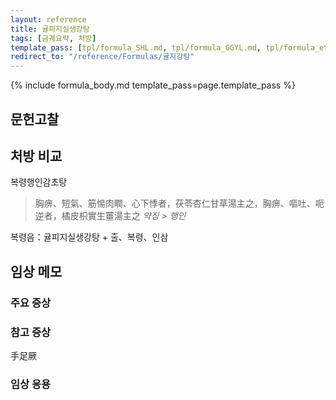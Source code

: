```yaml
---
layout: reference
title: 귤피지실생강탕
tags: [금궤요략, 처방]
template_pass: [tpl/formula_SHL.md, tpl/formula_GGYL.md, tpl/formula_etc.md]
redirect_to: "/reference/Formulas/귤지강탕"
---
```


{% include formula_body.md template_pass=page.template_pass %}


## 문헌고찰



## 처방 비교

복령행인감초탕

> 胸痹、短氣、筋惕肉瞤、心下悸者，茯苓杏仁甘草湯主之，胸痹、嘔吐、呃逆者，橘皮枳實生薑湯主之 _약징 > 행인_

복령음：귤피지실생강탕 + 출、복령、인삼

## 임상 메모




### 주요 증상



### 참고 증상

手足厥

### 임상 응용

